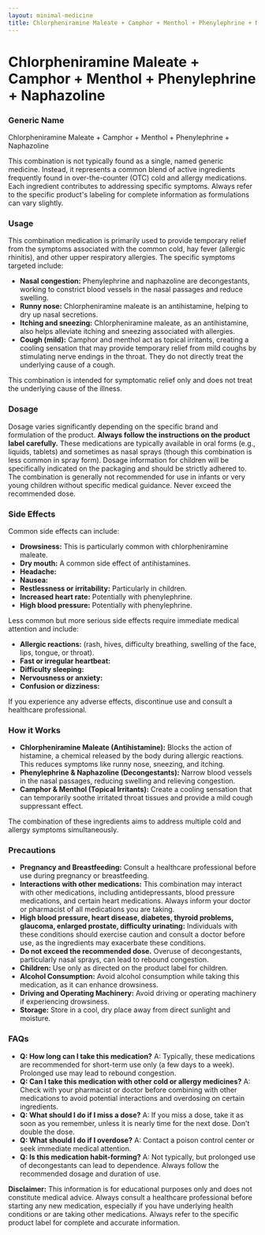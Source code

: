 ```yaml
---
layout: minimal-medicine
title: Chlorpheniramine Maleate + Camphor + Menthol + Phenylephrine + Naphazoline
---
```


# Chlorpheniramine Maleate + Camphor + Menthol + Phenylephrine + Naphazoline
### Generic Name

Chlorpheniramine Maleate + Camphor + Menthol + Phenylephrine + Naphazoline


This combination is not typically found as a single, named generic medicine.  Instead, it represents a common blend of active ingredients frequently found in over-the-counter (OTC) cold and allergy medications.  Each ingredient contributes to addressing specific symptoms.  Always refer to the specific product's labeling for complete information as formulations can vary slightly.


### Usage

This combination medication is primarily used to provide temporary relief from the symptoms associated with the common cold, hay fever (allergic rhinitis), and other upper respiratory allergies.  The specific symptoms targeted include:

* **Nasal congestion:** Phenylephrine and naphazoline are decongestants, working to constrict blood vessels in the nasal passages and reduce swelling.
* **Runny nose:** Chlorpheniramine maleate is an antihistamine, helping to dry up nasal secretions.
* **Itching and sneezing:** Chlorpheniramine maleate, as an antihistamine, also helps alleviate itching and sneezing associated with allergies.
* **Cough (mild):** Camphor and menthol act as topical irritants, creating a cooling sensation that may provide temporary relief from mild coughs by stimulating nerve endings in the throat.  They do not directly treat the underlying cause of a cough.


This combination is intended for symptomatic relief only and does not treat the underlying cause of the illness.


### Dosage

Dosage varies significantly depending on the specific brand and formulation of the product.  **Always follow the instructions on the product label carefully.**  These medications are typically available in oral forms (e.g., liquids, tablets) and sometimes as nasal sprays (though this combination is less common in spray form).  Dosage information for children will be specifically indicated on the packaging and should be strictly adhered to.  The combination is generally not recommended for use in infants or very young children without specific medical guidance.  Never exceed the recommended dose.


### Side Effects

Common side effects can include:

* **Drowsiness:** This is particularly common with chlorpheniramine maleate.
* **Dry mouth:** A common side effect of antihistamines.
* **Headache:**
* **Nausea:**
* **Restlessness or irritability:**  Particularly in children.
* **Increased heart rate:**  Potentially with phenylephrine.
* **High blood pressure:**  Potentially with phenylephrine.

Less common but more serious side effects require immediate medical attention and include:

* **Allergic reactions:** (rash, hives, difficulty breathing, swelling of the face, lips, tongue, or throat).
* **Fast or irregular heartbeat:**
* **Difficulty sleeping:**
* **Nervousness or anxiety:**
* **Confusion or dizziness:**


If you experience any adverse effects, discontinue use and consult a healthcare professional.


### How it Works

* **Chlorpheniramine Maleate (Antihistamine):** Blocks the action of histamine, a chemical released by the body during allergic reactions. This reduces symptoms like runny nose, sneezing, and itching.
* **Phenylephrine & Naphazoline (Decongestants):** Narrow blood vessels in the nasal passages, reducing swelling and relieving congestion.
* **Camphor & Menthol (Topical Irritants):** Create a cooling sensation that can temporarily soothe irritated throat tissues and provide a mild cough suppressant effect.


The combination of these ingredients aims to address multiple cold and allergy symptoms simultaneously.


### Precautions

* **Pregnancy and Breastfeeding:** Consult a healthcare professional before use during pregnancy or breastfeeding.
* **Interactions with other medications:**  This combination may interact with other medications, including antidepressants, blood pressure medications, and certain heart medications. Always inform your doctor or pharmacist of all medications you are taking.
* **High blood pressure, heart disease, diabetes, thyroid problems, glaucoma, enlarged prostate, difficulty urinating:** Individuals with these conditions should exercise caution and consult a doctor before use, as the ingredients may exacerbate these conditions.
* **Do not exceed the recommended dose.**  Overuse of decongestants, particularly nasal sprays, can lead to rebound congestion.
* **Children:**  Use only as directed on the product label for children.
* **Alcohol Consumption:** Avoid alcohol consumption while taking this medication, as it can enhance drowsiness.
* **Driving and Operating Machinery:**  Avoid driving or operating machinery if experiencing drowsiness.
* **Storage:** Store in a cool, dry place away from direct sunlight and moisture.


### FAQs

* **Q: How long can I take this medication?** A:  Typically, these medications are recommended for short-term use only (a few days to a week).  Prolonged use may lead to rebound congestion.
* **Q: Can I take this medication with other cold or allergy medicines?** A: Check with your pharmacist or doctor before combining with other medications to avoid potential interactions and overdosing on certain ingredients.
* **Q: What should I do if I miss a dose?** A:  If you miss a dose, take it as soon as you remember, unless it is nearly time for the next dose. Don't double the dose.
* **Q: What should I do if I overdose?** A:  Contact a poison control center or seek immediate medical attention.
* **Q: Is this medication habit-forming?** A:  Not typically, but prolonged use of decongestants can lead to dependence.  Always follow the recommended dosage and duration of use.


**Disclaimer:** This information is for educational purposes only and does not constitute medical advice. Always consult a healthcare professional before starting any new medication, especially if you have underlying health conditions or are taking other medications.  Always refer to the specific product label for complete and accurate information.
